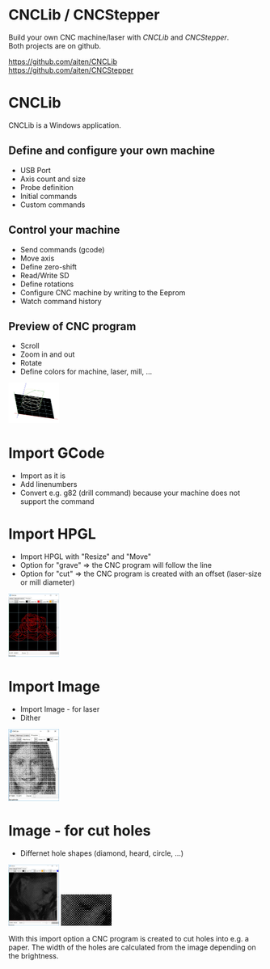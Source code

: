 CNCLib / CNCStepper
======

Build your own CNC machine/laser with *CNCLib* and *CNCStepper*.<br />
Both projects are on github.

https://github.com/aiten/CNCLib <br />
https://github.com/aiten/CNCStepper


CNCLib
======

CNCLib is a Windows application. 

Define and configure your own machine
------
- USB Port 
- Axis count and size
- Probe definition
- Initial commands 
- Custom commands  

Control your machine  
-------
- Send commands (gcode)
- Move axis
- Define zero-shift
- Read/Write SD
- Define rotations 
- Configure CNC machine by writing to the Eeprom
- Watch command history

Preview of CNC program 
-------
- Scroll
- Zoom in and out
- Rotate
- Define colors for machine, laser, mill, ...

<img src="Doc/Preview3D.jpg" alt="Drawing" style="width: 100px;"/>

Import GCode
=====
- Import as it is
- Add linenumbers
- Convert e.g. g82 (drill command) because your machine does not support the command

Import HPGL
======
- Import HPGL with "Resize" and "Move"
- Option for "grave" => the CNC program will follow the line
- Option for "cut" => the CNC program is created with an offset (laser-size or mill diameter) 

<img src="Doc/PreviewRose4.jpg" alt="Drawing" style="width: 100px;"/>

Import Image
=======
- Import Image - for laser
- Dither 

<img src="Doc/PreviewImage.jpg" alt="Drawing" style="width: 100px;"/>

Image - for cut holes
=====
- Differnet hole shapes (diamond, heard, circle, ...)

<img src="Doc/PreviewHole.jpg" alt="Drawing" style="width: 100px;"/>   <img src="Doc/PreviewHoleDetail.jpg" alt="Drawing" style="width: 100px;"/>

With this import option a CNC program is created to cut holes into e.g. a paper. The width of the holes are calculated from the image depending on the brightness.  




